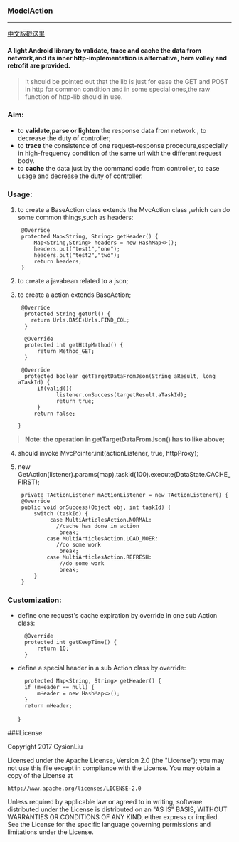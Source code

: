 ### ModelAction
---
[中文版戳这里](/readme_cn.md)
#### A light Android library to **validate**, **trace** and **cache** the data from network,and its inner http-implementation is alternative, here volley and retrofit are provided.
> It should be pointed out that the lib is just for ease the GET and POST in http for common condition and in some special ones,the raw function of http-lib should in use.

### Aim:
- to **validate,parse or lighten** the response data from network , to decrease the duty of controller;
- to **trace** the consistence of one request-response procedure,especially in high-frequency condition of the same url with the different request body.
- to **cache** the data just by the command code from controller, to ease usage and decrease the duty of controller.

### Usage:

1. to create a BaseAction class extends the MvcAction class ,which can do some common things,such as headers:

  		@Override
    	protected Map<String, String> getHeader() {
        	Map<String,String> headers = new HashMap<>();
       		headers.put("test1","one");
        	headers.put("test2","two");
        	return headers;
    	}
2. to create a javabean related to a json;
3. to create a action extends BaseAction;

        @Override
      	 protected String getUrl() {
           return Urls.BASE+Urls.FIND_COL;
      	 }

      	 @Override
      	 protected int getHttpMethod() {
      	     return Method_GET;
      	 }

       	@Override
      	 protected boolean getTargetDataFromJson(String aResult, long aTaskId) {
             if(valid(){
                   listener.onSuccess(targetResult,aTaskId);
                   return true;
             }
            return false;

       }
> **Note: the operation in getTargetDataFromJson() has to like above;**
4. should invoke MvcPointer.init(actionListener, true, httpProxy);
5. new GetAction(listener).params(map).taskId(100).execute(DataState.CACHE_FIRST);

		private TActionListener mActionListener = new TActionListener() {
        @Override
        public void onSuccess(Object obj, int taskId) {
            switch (taskId) {
                 case MultiArticlesAction.NORMAL:
                   //cache has done in action
                    break;
                case MultiArticlesAction.LOAD_MOER:
                   //do some work
                    break;
                case MultiArticlesAction.REFRESH:
                    //do some work
                    break;
            }
        }


### Customization:
- define one request's cache expiration by override in one sub Action class:

		@Override
    	protected int getKeepTime() {
        	return 10;
    	}
- define a special header in a sub Action class by override:

	    protected Map<String, String> getHeader() {
        if (mHeader == null) {
            mHeader = new HashMap<>();
        }
        return mHeader;
    }

###License

Copyright 2017 CysionLiu

Licensed under the Apache License, Version 2.0 (the "License");
you may not use this file except in compliance with the License.
You may obtain a copy of the License at

    http://www.apache.org/licenses/LICENSE-2.0

Unless required by applicable law or agreed to in writing, software
distributed under the License is distributed on an "AS IS" BASIS,
WITHOUT WARRANTIES OR CONDITIONS OF ANY KIND, either express or implied.
See the License for the specific language governing permissions and
limitations under the License.
